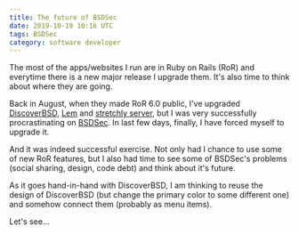 ```yaml
---
title: The future of BSDSec
date: 2019-10-19 10:16 UTC
tags: BSDSec
category: software developer
---
```


The most of the apps/websites I run are in Ruby on Rails (RoR) and everytime there is a new major release I upgrade them. It's also time to think about where they are going.

Back in August, when they made RoR 6.0 public, I've upgraded [DiscoverBSD](https://discoverbsd.com/), [Lem](https://lemur.app) and [stretchly server](https://my.stretchly.net/), but I was very successfully procrastinating on [BSDSec](https://bsdsec.net). In last few days, finally, I have forced myself to upgrade it.

And it was indeed successful exercise. Not only had I chance to use some of new RoR features, but I also had time to see some of BSDSec's problems (social sharing, design, code debt) and think about it's future.

As it goes hand-in-hand with DiscoverBSD, I am thinking to reuse the design of DiscoverBSD (but change the primary color to some different one) and somehow connect them (probably as menu items).

Let's see...
